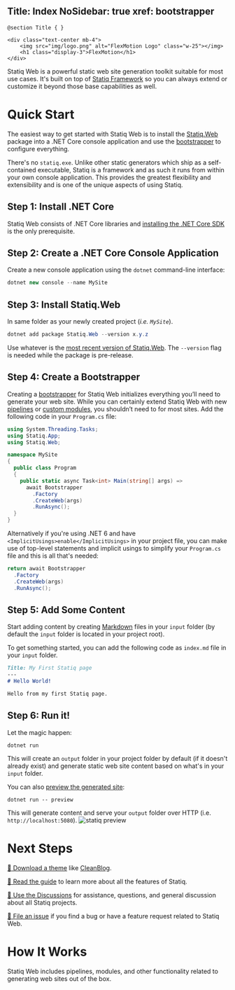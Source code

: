 Title: Index
NoSidebar: true
xref: bootstrapper
---
```raw
@section Title { }

<div class="text-center mb-4">
    <img src="img/logo.png" alt="FlexMotion Logo" class="w-25"></img>
	<h1 class="display-3">FlexMotion</h1>
</div>
```

Statiq Web is a powerful static web site generation toolkit suitable for most use cases. It's built on top of [Statiq Framework](xref:bootstrapper) so you can always extend or customize it beyond those base capabilities as well.

# Quick Start

The easiest way to get started with Statiq Web is to install the [Statiq.Web](https://www.nuget.org/packages/Statiq.Web) package into a .NET Core console application and use the [bootstrapper](xref:bootstrapper) to configure everything.

There's no `statiq.exe`. Unlike other static generators which ship as a self-contained executable, Statiq is a framework and as such it runs from within your own console application. This provides the greatest flexibility and extensibility and is one of the unique aspects of using Statiq.

## Step 1: Install .NET Core

Statiq Web consists of .NET Core libraries and [installing the .NET Core SDK](https://dot.net) is the only prerequisite.

## Step 2: Create a .NET Core Console Application

Create a new console application using the `dotnet` command-line interface:

```csharp
dotnet new console --name MySite
```

## Step 3: Install Statiq.Web

In same folder as your newly created project (*i.e. `MySite`*).

```csharp
dotnet add package Statiq.Web --version x.y.z
```

Use whatever is the [most recent version of Statiq.Web](https://www.nuget.org/packages/Statiq.Web). The `--version` flag is needed while the package is pre-release.

## Step 4: Create a Bootstrapper

Creating a [bootstrapper](xref:bootstrapper) for Statiq Web initializes everything you’ll need to generate your web site. While you can certainly extend Statiq Web with new [pipelines](xref:bootstrapper) or [custom modules](xref:bootstrapper), you shouldn’t need to for most sites. Add the following code in your `Program.cs` file:

```csharp
using System.Threading.Tasks;
using Statiq.App;
using Statiq.Web;

namespace MySite
{
  public class Program
  {
    public static async Task<int> Main(string[] args) =>
      await Bootstrapper
        .Factory
        .CreateWeb(args)
        .RunAsync();
  }
}

```

Alternatively if you're using .NET 6 and have `<ImplicitUsings>enable</ImplicitUsings>` in your project file,
you can make use of top-level statements and implicit usings to simplify your `Program.cs` file
and this is all that's needed:

```csharp
return await Bootstrapper
  .Factory
  .CreateWeb(args)
  .RunAsync();
```

## Step 5: Add Some Content

Start adding content by creating [Markdown](xref:bootstrapper) files in your `input` folder (by default the `input` folder is located in your project root).

To get something started, you can add the following code as `index.md` file in your `input` folder.
```md
Title: My First Statiq page
---
# Hello World!

Hello from my first Statiq page.
```

## Step 6: Run it!

Let the magic happen:

```
dotnet run
```

This will create an `output` folder in your project folder by default (if it doesn't already exist) and generate static web site content based on what's in your `input` folder.

You can also [preview the generated site](xref:bootstrapper):

```
dotnet run -- preview
```

This will generate content and serve your `output` folder over HTTP (i.e. `http://localhost:5080`).
![statiq preview](https://user-images.githubusercontent.com/1647294/89655186-0198b580-d8ca-11ea-9db5-bef9a9592161.png)

# Next Steps

[🎨 Download a theme](xref:bootstrapper) like [CleanBlog](https://github.com/statiqdev/CleanBlog).

[📖 Read the guide](xref:bootstrapper) to learn more about all the features of Statiq.

[💬 Use the Discussions](https://github.com/orgs/statiqdev/discussions) for assistance, questions, and general discussion about all Statiq projects.

[🐞 File an issue](https://github.com/statiqdev/Statiq.Web/issues) if you find a bug or have a feature request related to Statiq Web.

# How It Works

<?! ^ _howitworks.md /?>

Statiq Web includes pipelines, modules, and other functionality related to generating web sites out of the box. 